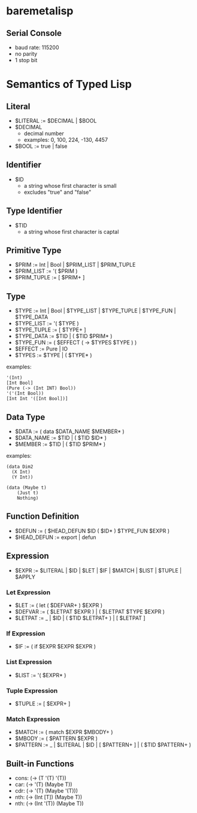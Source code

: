 # baremetalisp

## Serial Console

- baud rate: 115200
- no parity
- 1 stop bit

# Semantics of Typed Lisp

## Literal

- $LITERAL := $DECIMAL | $BOOL
- $DECIMAL
  - decimal number
  - examples: 0, 100, 224, -130, 4457
- $BOOL := true | false

## Identifier

- $ID
  - a string whose first character is small
  - excludes "true" and "false"

## Type Identifier

- $TID
  - a string whose first character is captal

## Primitive Type

- $PRIM := Int | Bool | $PRIM_LIST | $PRIM_TUPLE
- $PRIM_LIST := '( $PRIM )
- $PRIM_TUPLE := \[ $PRIM+ \]

## Type

- $TYPE := Int | Bool | $TYPE_LIST | $TYPE_TUPLE | $TYPE_FUN | $TYPE_DATA
- $TYPE_LIST := '( $TYPE )
- $TYPE_TUPLE := \[ $TYPE+ \]
- $TYPE_DATA := $TID | ( $TID $PRIM* )
- $TYPE_FUN := ( $EFFECT ( -> $TYPES $TYPE ) )
- $EFFECT := Pure | IO
- $TYPES := $TYPE | ( $TYPE* )

examples:
```common-lisp
'(Int)
[Int Bool]
(Pure (-> (Int INT) Bool))
'('(Int Bool))
[Int Int '([Int Bool])]
```

## Data Type

- $DATA := ( data $DATA_NAME $MEMBER* )
- $DATA_NAME := $TID | ( $TID $ID* )
- $MEMBER := $TID | ( $TID $PRIM* )

examples:
```common-lisp
(data Dim2
  (X Int)
  (Y Int))

(data (Maybe t)
    (Just t)
    Nothing)
```

## Function Definition

- $DEFUN := ( $HEAD_DEFUN $ID ( $ID* ) $TYPE_FUN $EXPR )
- $HEAD_DEFUN := export | defun

## Expression

- $EXPR := $LITERAL | $ID | $LET | $IF | $MATCH | $LIST | $TUPLE | $APPLY

### Let Expression

- $LET := ( let ( $DEFVAR+ ) $EXPR )
- $DEFVAR := ( $LETPAT $EXPR ) | ( $LETPAT $TYPE $EXPR )
- $LETPAT := _ | $ID | ( $TID $LETPAT+ ) | [ $LETPAT ]

### If Expression

- $IF := ( if $EXPR $EXPR $EXPR )

### List Expression

- $LIST := '( $EXPR* )

### Tuple Expression

- $TUPLE := [ $EXPR+ ]

### Match Expression

- $MATCH := ( match $EXPR $MBODY+ )
- $MBODY := ( $PATTERN $EXPR )
- $PATTERN := _ | $LITERAL | $ID | \[ $PATTERN+ \] | ( $TID $PATTERN+ )

## Built-in Functions

- cons: (-> (T '(T) '(T))
- car: (-> '(T) (Maybe T))
- cdr: (-> '(T) (Maybe '(T)))
- nth: (-> (Int \[T\]) (Maybe T))
- nth: (-> (Int '(T)) (Maybe T))